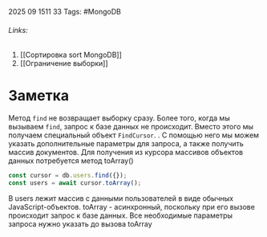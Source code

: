 2025 09 1511 33
Tags: #MongoDB 
###### Links: 
1) [[Сортировка sort MongoDB]]
2) [[Ограничение выборки]]
# Заметка
Метод `find` не возвращает выборку сразу. Более того, когда мы вызываем `find`, запрос к базе данных не происходит. Вместо этого мы получаем специальный объект `FindCursor`.
. С помощью него мы можем указать дополнительные параметры для запроса, а также получить массив документов.
Для получения из курсора массивов объектов данных потребуется метод toArray()
```ts
const cursor = db.users.find({});
const users = await cursor.toArray();
```
В users лежит массив с данными пользователей в виде обычных JavaScript-объектов. toArray - асинхронный, поскольку при его вызове происходит запрос к базе данных. Все необходимые параметры запроса нужно указать до вызова toArray